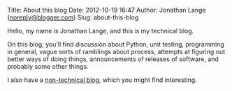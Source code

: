 Title: About this blog
Date: 2012-10-19 16:47
Author: Jonathan Lange (noreply@blogger.com)
Slug: about-this-blog

Hello, my name is Jonathan Lange, and this is my technical blog.  
  
On this blog, you'll find discussion about Python, unit testing,
programming in general, vague sorts of ramblings about process, attempts
at figuring out better ways of doing things, announcements of releases
of software, and probably some other things.  
  
I also have a [non-technical blog](http://life.mumak.net/), which you
might find interesting.

